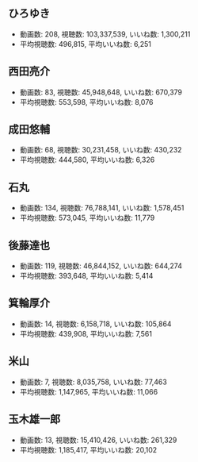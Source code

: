 ## ひろゆき

-   動画数: 208, 視聴数: 103,337,539, いいね数: 1,300,211
-   平均視聴数: 496,815, 平均いいね数: 6,251

## 西田亮介

-   動画数: 83, 視聴数: 45,948,648, いいね数: 670,379
-   平均視聴数: 553,598, 平均いいね数: 8,076

## 成田悠輔

-   動画数: 68, 視聴数: 30,231,458, いいね数: 430,232
-   平均視聴数: 444,580, 平均いいね数: 6,326

## 石丸

-   動画数: 134, 視聴数: 76,788,141, いいね数: 1,578,451
-   平均視聴数: 573,045, 平均いいね数: 11,779

## 後藤達也

-   動画数: 119, 視聴数: 46,844,152, いいね数: 644,274
-   平均視聴数: 393,648, 平均いいね数: 5,414

## 箕輪厚介

-   動画数: 14, 視聴数: 6,158,718, いいね数: 105,864
-   平均視聴数: 439,908, 平均いいね数: 7,561

## 米山

-   動画数: 7, 視聴数: 8,035,758, いいね数: 77,463
-   平均視聴数: 1,147,965, 平均いいね数: 11,066

## 玉木雄一郎

-   動画数: 13, 視聴数: 15,410,426, いいね数: 261,329
-   平均視聴数: 1,185,417, 平均いいね数: 20,102
